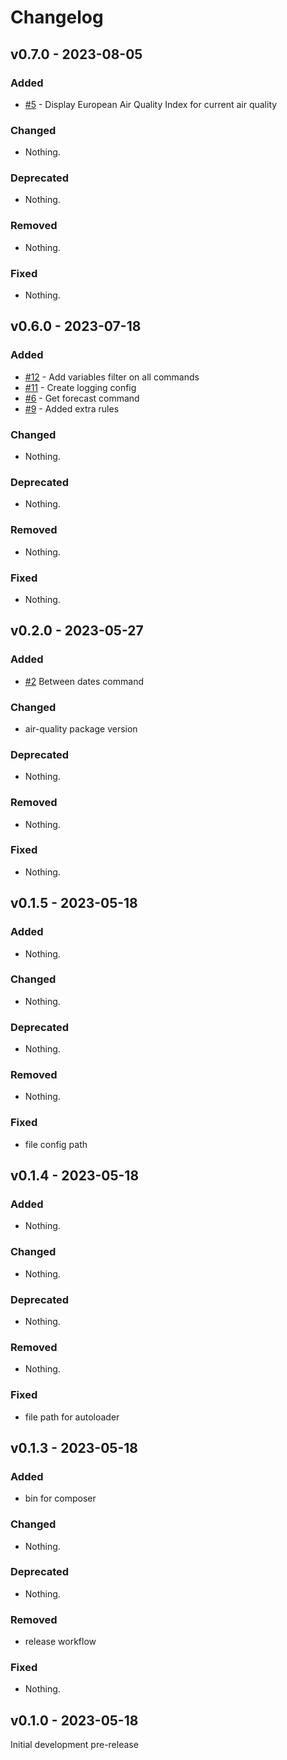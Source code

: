 # Changelog

## v0.7.0 - 2023-08-05

### Added

- [#5](https://github.com/mihaichris/air-quality-cli/pull/14) - Display European Air Quality Index for current air quality

### Changed

- Nothing.

### Deprecated

- Nothing.

### Removed

- Nothing.

### Fixed

- Nothing.

## v0.6.0 - 2023-07-18

### Added

- [#12](https://github.com/mihaichris/air-quality-cli/pull/13) - Add variables filter on all commands
- [#11](https://github.com/mihaichris/air-quality-cli/pull/11) - Create logging config
- [#6](https://github.com/mihaichris/air-quality-cli/pull/7) - Get forecast command
- [#9](https://github.com/mihaichris/air-quality-cli/pull/9) - Added extra rules

### Changed

- Nothing.

### Deprecated

- Nothing.

### Removed

- Nothing.

### Fixed

- Nothing.

## v0.2.0 - 2023-05-27

### Added

- [#2](https://github.com/mihaichris/air-quality-cli/pull/2) Between dates command

### Changed

- air-quality package version

### Deprecated

- Nothing.

### Removed

- Nothing.

### Fixed

- Nothing.

## v0.1.5 - 2023-05-18

### Added

- Nothing.

### Changed

- Nothing.

### Deprecated

- Nothing.

### Removed

- Nothing.

### Fixed

- file config path

## v0.1.4 - 2023-05-18

### Added

- Nothing.

### Changed

- Nothing.

### Deprecated

- Nothing.

### Removed

- Nothing.

### Fixed

- file path for autoloader

## v0.1.3 - 2023-05-18

### Added

- bin for composer

### Changed

- Nothing.

### Deprecated

- Nothing.

### Removed

- release workflow

### Fixed

- Nothing.

## v0.1.0 - 2023-05-18

Initial development pre-release
